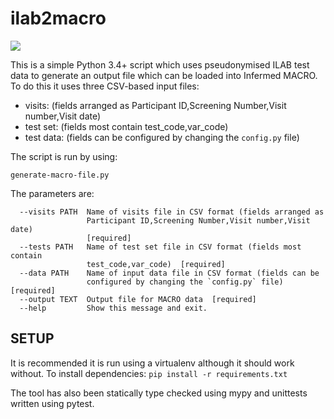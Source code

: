 # ilab2macro

![](https://github.com/rcfgroup/ilab2macro/workflows/main/badge.svg)

This is a simple Python 3.4+ script which uses pseudonymised ILAB test data to generate an output file which can be loaded into Infermed MACRO. To do this it uses three CSV-based input files:

- visits: (fields arranged as Participant ID,Screening Number,Visit number,Visit date)
- test set: (fields most contain test_code,var_code)
- test data: (fields can be configured by changing the `config.py` file)

The script is run by using:

`generate-macro-file.py`

The parameters are:
```
  --visits PATH  Name of visits file in CSV format (fields arranged as
                 Participant ID,Screening Number,Visit number,Visit date)
                 [required]
  --tests PATH   Name of test set file in CSV format (fields most contain
                 test_code,var_code)  [required]
  --data PATH    Name of input data file in CSV format (fields can be
                 configured by changing the `config.py` file)  [required]
  --output TEXT  Output file for MACRO data  [required]
  --help         Show this message and exit.
```

## SETUP

It is recommended it is run using a virtualenv although it should work without.
To install dependencies:
`pip install -r requirements.txt`

The tool has also been statically type checked using mypy and unittests written using pytest.
